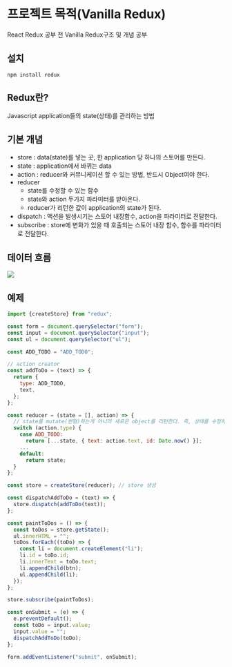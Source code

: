 # 프로젝트 목적(Vanilla Redux)
  React Redux 공부 전 Vanilla Redux구조 및 개념 공부
  
## 설치
```
npm install redux
```

## Redux란?
  Javascript application들의 state(상태)를 관리하는 방법
  
## 기본 개념
  - store     : data(state)를 넣는 곳, 한 application 당 하나의 스토어를 만든다.
  - state     : application에서 바뀌는 data
  - action    : reducer와 커뮤니케이션 할 수 있는 방법, 반드시 Object여야 한다.
  - reducer   
    - state를 수정할 수 있는 함수
    - state와 action 두가지 파라미터를 받아온다.
    - reducer가 리턴한 값이 application의 state가 된다.
  - dispatch  : 액션을 발생시기는 스토어 내장함수, action을 파라미터로 전달한다.
  - subscribe : store에 변화가 있을 때 호출되는 스토어 내장 함수, 함수를 파라미터로 전달한다.

## 데이터 흐름
![](https://ko.redux.js.org/assets/images/ReduxDataFlowDiagram-49fa8c3968371d9ef6f2a1486bd40a26.gif)

## 예제
```javascript
import {createStore} from "redux";

const form = document.querySelector("form");
const input = document.querySelector("input");
const ul = document.querySelector("ul");

const ADD_TODO = "ADD_TODO";

// action creator
const addToDo = (text) => {
  return {
    type: ADD_TODO,
    text,
  };
};

const reducer = (state = [], action) => {
  // state를 mutate(변형)하는게 아니라 새로은 object를 리턴한다. 즉, 상태를 수정하는게 하니라 새로운 상태를 리턴한다
  switch (action.type) {
    case ADD_TODO:
      return [...state, { text: action.text, id: Date.now() }];
    ...
    default:
      return state;
  }
};

const store = createStore(reducer); // store 생성

const dispatchAddToDo = (text) => {
  store.dispatch(addToDo(text));
};

const paintToDos = () => {
  const toDos = store.getState();
  ul.innerHTML = "";
  toDos.forEach((toDo) => {
    const li = document.createElement("li");   
    li.id = toDo.id;
    li.innerText = toDo.text;
    li.appendChild(btn);
    ul.appendChild(li);
  });
};

store.subscribe(paintToDos);

const onSubmit = (e) => {
  e.preventDefault();
  const toDo = input.value;
  input.value = "";
  dispatchAddToDo(toDo);
};

form.addEventListener("submit", onSubmit);
```

